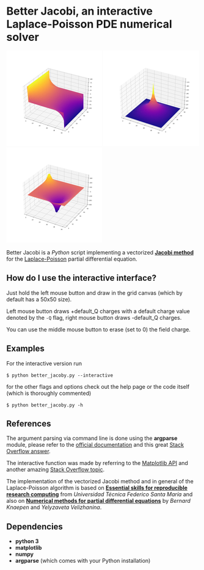 # Better Jacobi, an interactive Laplace-Poisson PDE numerical solver
<img src="images/capacitor.png" width="250"/> <img src="images/single_charge.png" width="250"/> <img src="images/custom.png" width="250"/>

Better Jacobi is a *Python* script implementing a vectorized [**Jacobi method**](https://en.wikipedia.org/wiki/Jacobi_method) for the [Laplace-Poisson](https://en.wikipedia.org/wiki/Poisson%27s_equation) partial differential equation.

## How do I use the interactive interface?
Just hold the left mouse button and draw in the grid canvas (which by default has a 50x50 size).

Left mouse button draws +default_Q charges with a default charge value denoted by the `-Q` flag, right mouse button draws -default_Q charges.

You can use the middle mouse button to erase (set to 0) the field charge.

## Examples
For the interactive version run
```console
$ python better_jacoby.py --interactive
```
for the other flags and options check out the help page or the code itself (which is thoroughly commented)
```console
$ python better_jacoby.py -h
```

## References

The argument parsing via command line is done using the **argparse** module, please refer to the [official documentation](https://docs.python.org/3/library/argparse.html) and this great [Stack Overflow answer](https://stackoverflow.com/questions/20063/whats-the-best-way-to-parse-command-line-arguments).

The interactive function was made by referring to the [Matplotlib API](https://matplotlib.org/stable/api/backend_bases_api.html) and another amazing [Stack Overflow topic](https://stackoverflow.com/questions/31248228/matplotlib-b1-motion-mouse-motion-with-key-held-down-equivalent).

The implementation of the vectorized Jacobi method and in general of the Laplace-Poisson algorithm is based on [**Essential skills for reproducible research computing**](https://barbagroup.github.io/essential_skills_RRC/laplace/1/) from *Universidad Técnica Federico Santa María* and also on [**Numerical methods for partial differential equations**](https://aquaulb.github.io/book_solving_pde_mooc/solving_pde_mooc/notebooks/05_IterativeMethods/05_01_Iteration_and_2D.html) by *Bernard Knaepen* and *Yelyzaveta Velizhanina*.

## Dependencies
  * **python 3**
  * **matplotlib**
  * **numpy**
  * **argparse** (which comes with your Python installation)